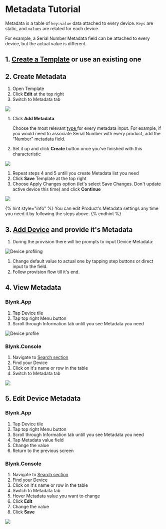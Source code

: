 # Metadata Tutorial

Metadata is a table of `key:value` data attached to every device. `Keys` are static, and `values` are related for each device.

For example, a Serial Number Metadata field can be attached to every device, but the actual value is different.

## **1.** [Create a Template](../../../../getting-started/working-with-templates/) or use an existing one

## **2. Create Metadata**

1. Open Template
2. Click **Edit** at the top right
3. Switch to Metadata tab

![](https://user-images.githubusercontent.com/72824404/120795827-aa439000-c542-11eb-8aec-660d8000baea.png)

1. Click **Add Metadata**.   

   Choose the most relevant [type ](../../../products/metadata/metadata-types.md)for every metadata input. For example, if you would need to associate Serial Number with every product, add the “Number” metadata field.   

2. Set it up and click **Create** button once you've finished with this characteristic 

![](https://user-images.githubusercontent.com/72824404/120796929-15da2d00-c544-11eb-8ed2-52ae0fdd94f7.png)

1. Repeat steps 4 and 5 untill you create Metadata list you need  
2. Click **Save** Template at the top right  
3. Choose Apply Changes option \(let's select Save Changes. Don't update active device this time\) and click **Continue**

![](https://user-images.githubusercontent.com/72824404/120797093-3efabd80-c544-11eb-81bb-24344b16717b.png)

{% hint style="info" %}
You can edit Product's Metadata settings any time you need it by following the steps above.
{% endhint %}

## 3. [Add Device](../../../../mobile-applications/device-management/add-new-device.md) and provide it's Metadata

1. During the provision there will be prompts to input Device Metadata:

![Device profiling](https://user-images.githubusercontent.com/72790181/119658205-8a6ee680-be35-11eb-8825-6bc47971ef98.png)

1. Change default value to actual one by tapping step buttons or direct input to the field.  
2. Follow provision flow till it's end.

## 4. View Metadata

### Blynk.App

1. Tap Device tile
2. Tap top right Menu button
3. Scroll through Information tab untill you see Metadata you need

![Device profile](https://user-images.githubusercontent.com/72790181/119658437-d1f57280-be35-11eb-881f-8346abdd42ec.png)

### Blynk.Console

1. Navigate to [Search section](../../../search.md)
2. Find your Device
3. Click on it's name or row in the table
4. Switch to Metadata tab

![](https://user-images.githubusercontent.com/72824404/120797332-90a34800-c544-11eb-8337-2127e665b330.png)

## 5. Edit Device Metadata

### Blynk.App

1. Tap Device tile
2. Tap top right Menu button
3. Scroll through Information tab untill you see Metadata you need
4. Tap Metadata value field
5. Change the value
6. Return to the previous screen

### Blynk.Console

1. Navigate to [Search section](../../../search.md)
2. Find your Device
3. Click on it's name or row in the table
4. Switch to Metadata tab
5. Hover Metadata value you want to change
6. Click **Edit**
7. Change the value
8. Click **Save**

![](https://user-images.githubusercontent.com/72824404/120797432-b4ff2480-c544-11eb-92b7-681fed6f0262.png)

